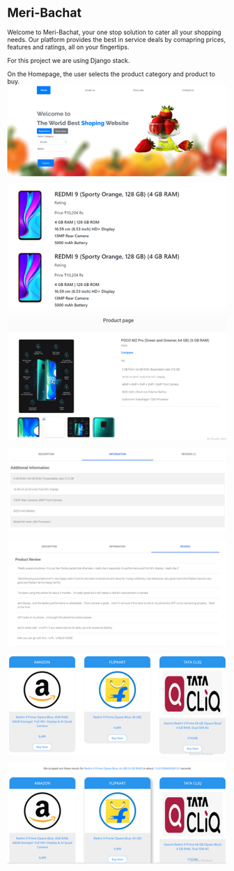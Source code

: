 # Meri-Bachat
Welcome to Meri-Bachat, your one stop solution to cater all your shopping needs. Our platform provides the best in service deals by comapring prices, features and ratings, all on your fingertips.

For this project we are using Django stack.

On the Homepage, the user selects the product category and product to buy.
![this the image](https://github.com/Aadarsh-Verma/meri-bachat-by-nobrainers/blob/master/static/images/unknown.png?raw=true)

![this the image](https://github.com/Aadarsh-Verma/meri-bachat-by-nobrainers/blob/master/static/images/unknown1.png?raw=true)

![this the image](https://github.com/Aadarsh-Verma/meri-bachat-by-nobrainers/blob/master/static/images/unknown2.png?raw=true)

![this the image](https://github.com/Aadarsh-Verma/meri-bachat-by-nobrainers/blob/master/static/images/unknown3.png?raw=true)

![this the image](https://github.com/Aadarsh-Verma/meri-bachat-by-nobrainers/blob/master/static/images/unknown4.png?raw=true)

![this the image](https://github.com/Aadarsh-Verma/meri-bachat-by-nobrainers/blob/master/static/images/unknown5.png?raw=true)

![this the image](https://github.com/Aadarsh-Verma/meri-bachat-by-nobrainers/blob/master/static/images/unknown6.png?raw=true)
